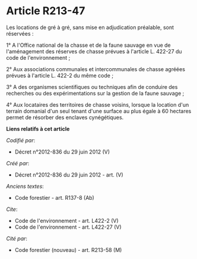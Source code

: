 # Article R213-47

Les locations de gré à gré, sans mise en adjudication préalable, sont réservées : 

1° A l'Office national de la chasse et de la faune sauvage en vue de l'aménagement des réserves de chasse prévues à l'article
L. 422-27 du code de l'environnement ; 

2° Aux associations communales et intercommunales de chasse agréées prévues à l'article L. 422-2 du même code ; 

3° A des organismes scientifiques ou techniques afin de conduire des recherches ou des expérimentations sur la gestion de la
faune sauvage ; 

4° Aux locataires des territoires de chasse voisins, lorsque la location d'un terrain domanial d'un seul tenant d'une surface
au plus égale à 60 hectares permet de résorber des enclaves cynégétiques.

**Liens relatifs à cet article**

_Codifié par_:

  - Décret n°2012-836 du 29 juin 2012 (V)

_Créé par_:

  - Décret n°2012-836 du 29 juin 2012 - art. (V)

_Anciens textes_:

  - Code forestier - art. R137-8 (Ab)

_Cite_:

  - Code de l'environnement - art. L422-2 (V)
  - Code de l'environnement - art. L422-27 (V)

_Cité par_:

  - Code forestier (nouveau) - art. R213-58 (M)
